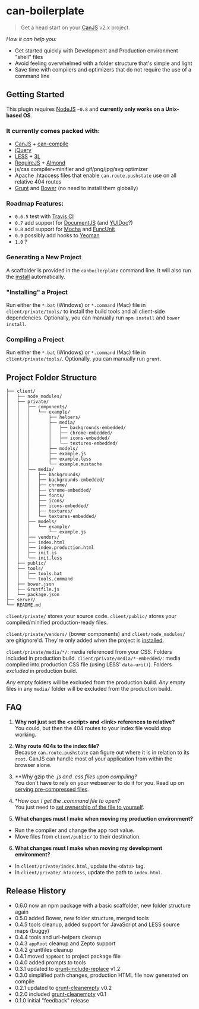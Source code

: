 # can-boilerplate

> Get a head start on your [CanJS](http://canjs.com/) v2.x project.

*How it can help you:*
* Get started quickly with Development and Production environment "shell" files
* Avoid feeling overwhelmed with a folder structure that's simple and light
* Save time with compilers and optimizers that do not require the use of a command line


## Getting Started

This plugin requires [NodeJS](http://nodejs.org/) `~0.8` and **currently only works on a Unix-based OS**.

### It currently comes packed with:
* [CanJS](http://canjs.com/) + [can-compile](https://github.com/daffl/can-compile)
* [jQuery](http://jquery.com/)
* [LESS](http://lesscss.org/) + [3L](http://mateuszkocz.github.io/3l/)
* [RequireJS](http://requirejs.org/) + [Almond](https://github.com/jrburke/almond)
* js/css compiler+minifier and gif/png/jpg/svg optimizer
* Apache .htaccess files that enable `can.route.pushstate` use on all relative 404 routes
* [Grunt](http://gruntjs.com/) and [Bower](http://bower.io/) (no need to install them globally)

### Roadmap Features:
* `0.6.5` test with [Travis CI](https://travis-ci.org/)
* `0.7` add support for [DocumentJS](https://github.com/bitovi/documentjs) (and [YUIDoc](http://yui.github.io/yuidoc/)?)
* `0.8` add support for [Mocha](http://visionmedia.github.io/mocha/) and [FuncUnit](http://funcunit.com/)
* `0.9` possibly add hooks to [Yeoman](http://yeoman.io/)
* `1.0` ?

### Generating a New Project
A scaffolder is provided in the `canboilerplate` command line. It will also run the [install](#installing-a-project) automatically.

### "Installing" a Project
Run either the `*.bat` (Windows) or `*.command` (Mac) file in `client/private/tools/` to install the build tools and all client-side dependencies. Optionally, you can manually run `npm install` and `bower install`.

### Compiling a Project
Run either the `*.bat` (Windows) or `*.command` (Mac) file in `client/private/tools/`. Optionally, you can manually run `grunt`.

## Project Folder Structure
````
├── client/
│   ├── node_modules/
│   ├── private/
│   │   ├── components/
│   │   │   └── example/
│   │   │       ├── helpers/
│   │   │       ├── media/
│   │   │       │   ├── backgrounds-embedded/
│   │   │       │   ├── chrome-embedded/
│   │   │       │   ├── icons-embedded/
│   │   │       │   └── textures-embedded/
│   │   │       ├── models/
│   │   │       ├── example.js
│   │   │       ├── example.less
│   │   │       └── example.mustache
│   │   ├── media/
│   │   │   ├── backgrounds/
│   │   │   ├── backgrounds-embedded/
│   │   │   ├── chrome/
│   │   │   ├── chrome-embedded/
│   │   │   ├── fonts/
│   │   │   ├── icons/
│   │   │   ├── icons-embedded/
│   │   │   ├── textures/
│   │   │   └── textures-embedded/
│   │   ├── models/
│   │   │   └── example/
│   │   │       └── example.js
│   │   ├── vendors/
│   │   ├── index.html
│   │   ├── index.production.html
│   │   ├── init.js
│   │   └── init.less
│   ├── public/
│   ├── tools/
│   │   ├── tools.bat
│   │   └── tools.command
│   ├── bower.json
│   ├── Gruntfile.js
│   └── package.json
├── server/
└── README.md
````
`client/private/` stores your source code.
`client/public/` stores your compiled/minified production-ready files.

`client/private/vendors/` (bower components) and `client/node_modules/` are gitignore'd. They're only added when the project is [installed](#installing-a-project).

`client/private/media/*/`: media referenced from your CSS. Folders included in production build.
`client/private/media/*-embedded/`: media compiled into production CSS file (using LESS' `data-uri()`). Folders *excluded* in production build.

*Any* empty folders will be excluded from the production build.
*Any* empty files in any `media/` folder will be excluded from the production build.


## FAQ
1. **Why not just set the \<script> and \<link> references to relative?**  
You could, but then the 404 routes to your index file would stop working.

2. **Why route 404s to the index file?**  
Because `can.route.pushstate` can figure out where it is in relation to its `root`. CanJS can handle most of your application from within the browser alone.

3. **Why gzip the *.js and *.css files upon compiling?**  
You don't have to rely on your webserver to do it for you. Read up on [serving pre-compressed files](http://blog.alien109.com/2009/03/17/gzip-your-javascript/).

4. **How can I get the *.command file to open?**  
You just need to [set ownership of the file to yourself](https://discussions.apple.com/message/16030281#16030281).

5. **What changes must I make when moving my production environment?**  
  * Run the compiler and change the app root value.
  * Move files from `client/public/` to their destination.

6. **What changes must I make when moving my development environment?**  
  * In `client/private/index.html`, update the `<data>` tag.
  * In `client/private/.htaccess`, update the path to `index.html`.


## Release History
* 0.6.0 now an npm package with a basic scaffolder, new folder structure again
* 0.5.0 added Bower, new folder structure, merged tools
* 0.4.5 tools cleanup, added support for JavaScript and LESS source maps (buggy)
* 0.4.4 tools and url-helpers cleanup
* 0.4.3 `appRoot` cleanup and Zepto support
* 0.4.2 gruntfiles cleanup
* 0.4.1 moved `appRoot` to project package file
* 0.4.0 added prompts to tools
* 0.3.1 updated to [grunt-include-replace](https://github.com/alanshaw/grunt-include-replace) v1.2
* 0.3.0 simplified path changes, production HTML file now generated on compile
* 0.2.1 updated to [grunt-cleanempty](https://github.com/stevenvachon/grunt-cleanempty) v0.2
* 0.2.0 included [grunt-cleanempty](https://github.com/stevenvachon/grunt-cleanempty) v0.1
* 0.1.0 initial "feedback" release
